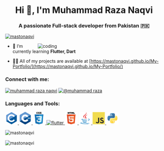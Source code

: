 <h1 align="center">Hi 👋, I'm Muhammad Raza Naqvi</h1>
<h3 align="center">A passionate Full-stack developer from Pakistan 🇵🇰</h3>
<p align="left"> <a href="https://github.com/ryo-ma/github-profile-trophy"><img src="https://github-profile-trophy.vercel.app/?username=mastonaqvi" alt="mastonaqvi" /></a> </p>

<img align="right" alt="coding" width="400" src="https://media3.giphy.com/media/v1.Y2lkPTc5MGI3NjExOTBjdXl0YnN5dnhxbDJyNGlxejRyZGs3cGhuazE1djJ5NWJzN3VmZiZlcD12MV9pbnRlcm5hbF9naWZfYnlfaWQmY3Q9Zw/L1R1tvI9svkIWwpVYr/giphy.webp">


- 🌱 I’m currently learning **Flutter, Dart**

- 👨‍💻 All of my projects are available at [https://mastonaqvi.github.io/My-Portfolio/](https://mastonaqvi.github.io/My-Portfolio/)

<h3 align="left">Connect with me:</h3>
<p align="left">
<a href="[https://linkedin.com/in/muhammad raza naqvi](https://www.linkedin.com/in/muhammad-raza-naqvi-09bbab263/)" target="blank"><img align="center" src="https://raw.githubusercontent.com/rahuldkjain/github-profile-readme-generator/master/src/images/icons/Social/linked-in-alt.svg" alt="muhammad raza naqvi" height="30" width="40" /></a>
<a href="https://medium.com/@muhammad raza" target="blank"><img align="center" src="https://raw.githubusercontent.com/rahuldkjain/github-profile-readme-generator/master/src/images/icons/Social/medium.svg" alt="@muhammad raza" height="30" width="40" /></a>
</p>

<h3 align="left">Languages and Tools:</h3>
<p align="left"> <a href="https://www.cprogramming.com/" target="_blank" rel="noreferrer"> <img src="https://raw.githubusercontent.com/devicons/devicon/master/icons/c/c-original.svg" alt="c" width="40" height="40"/> </a> <a href="https://www.w3schools.com/cpp/" target="_blank" rel="noreferrer"> <img src="https://raw.githubusercontent.com/devicons/devicon/master/icons/cplusplus/cplusplus-original.svg" alt="cplusplus" width="40" height="40"/> </a> <a href="https://www.w3schools.com/css/" target="_blank" rel="noreferrer"> <img src="https://raw.githubusercontent.com/devicons/devicon/master/icons/css3/css3-original-wordmark.svg" alt="css3" width="40" height="40"/> </a> <a href="https://flutter.dev" target="_blank" rel="noreferrer"> <img src="https://www.vectorlogo.zone/logos/flutterio/flutterio-icon.svg" alt="flutter" width="40" height="40"/> </a> <a href="https://www.w3.org/html/" target="_blank" rel="noreferrer"> <img src="https://raw.githubusercontent.com/devicons/devicon/master/icons/html5/html5-original-wordmark.svg" alt="html5" width="40" height="40"/> </a> <a href="https://www.java.com" target="_blank" rel="noreferrer"> <img src="https://raw.githubusercontent.com/devicons/devicon/master/icons/java/java-original.svg" alt="java" width="40" height="40"/> </a> <a href="https://developer.mozilla.org/en-US/docs/Web/JavaScript" target="_blank" rel="noreferrer"> <img src="https://raw.githubusercontent.com/devicons/devicon/master/icons/javascript/javascript-original.svg" alt="javascript" width="40" height="40"/> </a> <a href="https://www.python.org" target="_blank" rel="noreferrer"> <img src="https://raw.githubusercontent.com/devicons/devicon/master/icons/python/python-original.svg" alt="python" width="40" height="40"/> </a> </p>

<p><img align="center" src="https://github-readme-stats.vercel.app/api/top-langs?username=mastonaqvi&show_icons=true&locale=en&layout=compact" alt="mastonaqvi" /></p>

<p><img align="center" src="https://github-readme-streak-stats.herokuapp.com/?user=mastonaqvi&" alt="mastonaqvi" /></p>
